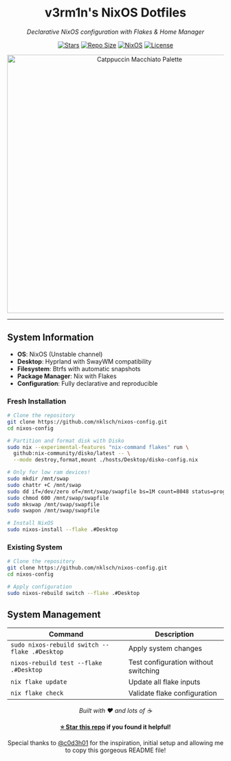 <div align="center">

# v3rm1n's NixOS Dotfiles

_Declarative NixOS configuration with Flakes & Home Manager_

[![Stars](https://img.shields.io/github/stars/nklsch/nixos-config?color=F5BDE6&labelColor=303446&style=for-the-badge&logo=starship&logoColor=F5BDE6)](https://github.com/nklsch/nixos-config/stargazers)
[![Repo Size](https://img.shields.io/github/repo-size/nklsch/nixos-config?color=C6A0F6&labelColor=303446&style=for-the-badge&logo=github&logoColor=C6A0F6)](https://github.com/nklsch/nixos-config/)
[![NixOS](https://img.shields.io/badge/NixOS-Unstable-blue?style=for-the-badge&logo=NixOS&logoColor=white&label=NixOS&labelColor=303446&color=91D7E3)](https://nixos.org)
[![License](https://img.shields.io/static/v1.svg?style=for-the-badge&label=License&message=MIT&colorA=313244&colorB=F5A97F&logo=unlicense&logoColor=F5A97F&)](https://github.com/nklsch/nixos-config/blob/main/LICENSE)

<img src="https://raw.githubusercontent.com/catppuccin/catppuccin/main/assets/palette/macchiato.png" width="600px" alt="Catppuccin Macchiato Palette" />

</div>

---

## System Information

- **OS**: NixOS (Unstable channel)
- **Desktop**: Hyprland with SwayWM compatibility
- **Filesystem**: Btrfs with automatic snapshots
- **Package Manager**: Nix with Flakes
- **Configuration**: Fully declarative and reproducible

### Fresh Installation

```bash
# Clone the repository
git clone https://github.com/nklsch/nixos-config.git
cd nixos-config

# Partition and format disk with Disko
sudo nix --experimental-features "nix-command flakes" run \
  github:nix-community/disko/latest -- \
  --mode destroy,format,mount ./hosts/Desktop/disko-config.nix

# Only for low ram devices!
sudo mkdir /mnt/swap
sudo chattr +C /mnt/swap
sudo dd if=/dev/zero of=/mnt/swap/swapfile bs=1M count=8048 status=progress
sudo chmod 600 /mnt/swap/swapfile
sudo mkswap /mnt/swap/swapfile
sudo swapon /mnt/swap/swapfile

# Install NixOS
sudo nixos-install --flake .#Desktop
```

### Existing System

```bash
# Clone the repository
git clone https://github.com/nklsch/nixos-config.git
cd nixos-config

# Apply configuration
sudo nixos-rebuild switch --flake .#Desktop
```

## System Management

| Command                                        | Description                          |
| ---------------------------------------------- | ------------------------------------ |
| `sudo nixos-rebuild switch --flake .#Desktop`   | Apply system changes                 |
| `nixos-rebuild test --flake .#Desktop`          | Test configuration without switching |
| `nix flake update`                             | Update all flake inputs              |
| `nix flake check`                              | Validate flake configuration         |

<div align="center">

_Built with ❤️ and lots of ☕_

**[⭐ Star this repo](https://github.com/nklsch/nixos-config) if you found it helpful!**

Special thanks to [@c0d3h01](https://github.com/c0d3h01) for the inspiration, initial setup and allowing me to copy this gorgeous README file!

</div>
